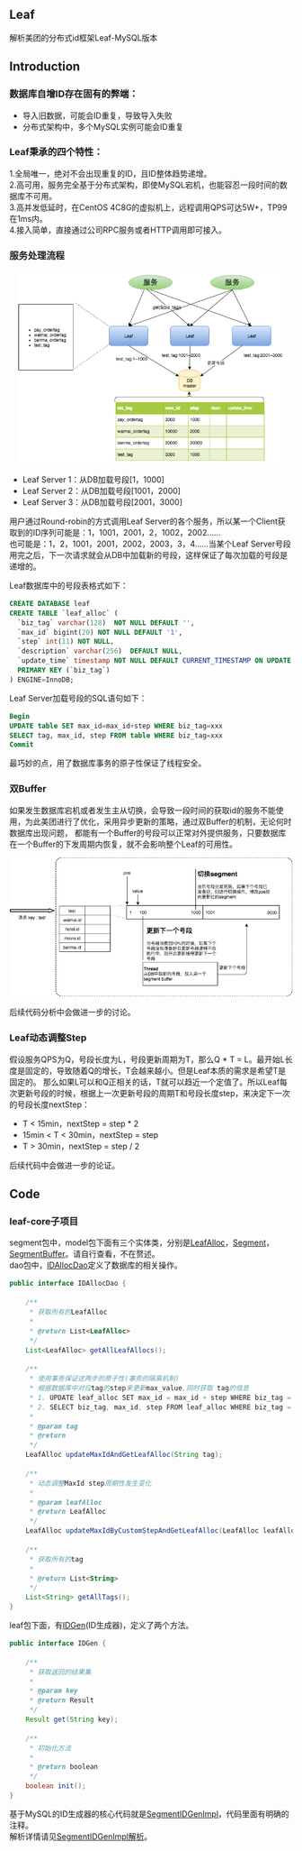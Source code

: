 ## Leaf
解析美团的分布式id框架Leaf-MySQL版本

## Introduction
### 数据库自增ID存在固有的弊端：
* 导入旧数据，可能会ID重复，导致导入失败
* 分布式架构中，多个MySQL实例可能会ID重复   

### Leaf秉承的四个特性：
1.全局唯一，绝对不会出现重复的ID，且ID整体趋势递增。  
2.高可用，服务完全基于分布式架构，即使MySQL宕机，也能容忍一段时间的数据库不可用。  
3.高并发低延时，在CentOS 4C8G的虚拟机上，远程调用QPS可达5W+，TP99在1ms内。  
4.接入简单，直接通过公司RPC服务或者HTTP调用即可接入。 

### 服务处理流程
![leaf的处理流程](./pic/leaf处理流程.png)
* Leaf Server 1：从DB加载号段[1，1000]
* Leaf Server 2：从DB加载号段[1001，2000]
* Leaf Server 3：从DB加载号段[2001，3000]  


用户通过Round-robin的方式调用Leaf Server的各个服务，所以某一个Client获取到的ID序列可能是：1，1001，2001，2，1002，2002……  
也可能是：1，2，1001，2001，2002，2003，3，4……当某个Leaf Server号段用完之后，下一次请求就会从DB中加载新的号段，这样保证了每次加载的号段是递增的。  

Leaf数据库中的号段表格式如下：
```sql
CREATE DATABASE leaf
CREATE TABLE `leaf_alloc` (
  `biz_tag` varchar(128)  NOT NULL DEFAULT '',
  `max_id` bigint(20) NOT NULL DEFAULT '1',
  `step` int(11) NOT NULL,
  `description` varchar(256)  DEFAULT NULL,
  `update_time` timestamp NOT NULL DEFAULT CURRENT_TIMESTAMP ON UPDATE CURRENT_TIMESTAMP,
  PRIMARY KEY (`biz_tag`)
) ENGINE=InnoDB;
```

Leaf Server加载号段的SQL语句如下：

```sql
Begin
UPDATE table SET max_id=max_id+step WHERE biz_tag=xxx
SELECT tag, max_id, step FROM table WHERE biz_tag=xxx
Commit
```
最巧妙的点，用了数据库事务的原子性保证了线程安全。

### 双Buffer
如果发生数据库宕机或者发生主从切换，会导致一段时间的获取id的服务不能使用，为此美团进行了优化，采用异步更新的策略，通过双Buffer的机制，无论何时数据库出现问题，
都能有一个Buffer的号段可以正常对外提供服务，只要数据库在一个Buffer的下发周期内恢复，就不会影响整个Leaf的可用性。

![leaf的处理流程](./pic/双Buffer.png)

后续代码分析中会做进一步的讨论。

### Leaf动态调整Step
假设服务QPS为Q，号段长度为L，号段更新周期为T，那么Q * T = L。最开始L长度是固定的，导致随着Q的增长，T会越来越小。但是Leaf本质的需求是希望T是固定的。
那么如果L可以和Q正相关的话，T就可以趋近一个定值了。所以Leaf每次更新号段的时候，根据上一次更新号段的周期T和号段长度step，来决定下一次的号段长度nextStep：
* T < 15min，nextStep = step * 2
* 15min < T < 30min，nextStep = step
* T > 30min，nextStep = step / 2

后续代码中会做进一步的论证。

 
## Code
### leaf-core子项目
segment包中，model包下面有三个实体类，分别是[LeafAlloc](./leaf-core/src/main/java/com/sankuai/inf/leaf/segment/model/LeafAlloc.java)，[Segment](./leaf-core/src/main/java/com/sankuai/inf/leaf/segment/model/Segment.java)，[SegmentBuffer](./leaf-core/src/main/java/com/sankuai/inf/leaf/segment/model/SegmentBuffer.java)。请自行查看，不在赘述。 <br>
dao包中，[IDAllocDao](./leaf-core/src/main/java/com/sankuai/inf/leaf/segment/dao/IDAllocDao.java)定义了数据库的相关操作。
```java
public interface IDAllocDao {
    
    /**
     * 获取所有的LeafAlloc
     *
     * @return List<LeafAlloc>
     */
    List<LeafAlloc> getAllLeafAllocs();

    /**
     * 使用事务保证这两步的原子性(事务的隔离机制)
     * 根据数据库中对应tag的step来更新max_value,同时获取 tag的信息
     * 1. UPDATE leaf_alloc SET max_id = max_id + step WHERE biz_tag = #{tag}
     * 2. SELECT biz_tag, max_id, step FROM leaf_alloc WHERE biz_tag = #{tag}
     *
     * @param tag
     * @return
     */
    LeafAlloc updateMaxIdAndGetLeafAlloc(String tag);

    /**
     * 动态调整MaxId step周期性发生变化
     *
     * @param leafAlloc
     * @return LeafAlloc
     */
    LeafAlloc updateMaxIdByCustomStepAndGetLeafAlloc(LeafAlloc leafAlloc);

    /**
     * 获取所有的tag
     *
     * @return List<String>
     */
    List<String> getAllTags();
}
```
leaf包下面，有[IDGen](./leaf-core/src/main/java/com/sankuai/inf/leaf/IDGen.java)(ID生成器)，定义了两个方法。
```java
public interface IDGen {

    /**
     * 获取返回的结果集
     *
     * @param key
     * @return Result
     */
    Result get(String key);

    /**
     * 初始化方法
     *
     * @return boolean
     */
    boolean init();
}
```
基于MySQL的ID生成器的核心代码就是[SegmentIDGenImpl](./leaf-core/src/main/java/com/sankuai/inf/leaf/segment/SegmentIDGenImpl.java)，代码里面有明确的注释。<br>
解析详情请见[SegmentIDGenImpl解析](./docs/SegmentIDGenImpl解析.md)。